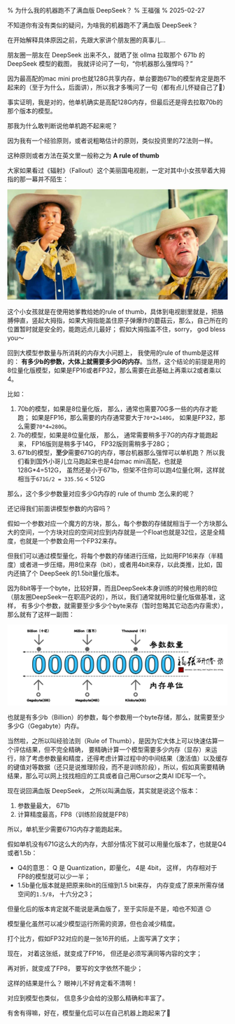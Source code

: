 % 为什么我的机器跑不了满血版 DeepSeek？
% 王福强
% 2025-02-27

不知道你有没有类似的疑问，为啥我的机器跑不了满血版 DeepSeek？

在开始解释具体原因之前，先跟大家讲个朋友圈的真事儿...

朋友圈一朋友在 DeepSeek 出来不久，就晒了张 ollma 拉取那个 671b 的 DeepSeek 模型的截图， 我就评论问了一句，“你机器那么强悍吗？”

因为最高配的mac mini pro也就128G共享内存，单台要跑671b的模型肯定是跑不起来的（至于为什么，后面讲），所以我才多嘴问了一句（都有点儿怀疑自己了🤣）

事实证明，我是对的，他单机确实是高配128G内存，但最后还是得去拉取70b的那个版本的模型。

那我为什么敢判断说他单机跑不起来呢？

因为我有一个经验原则，或者说粗略估计的原则，类似投资里的72法则一样。 

这种原则或者方法在英文里一般称之为 **A rule of thumb**

大家如果看过《辐射》（Fallout）这个美丽国电视剧，一定对其中小女孩举着大拇指的那一幕并不陌生：

![](./images/fallout-rule-of-thumb.jpg)

这个小女孩就是在使用她爹教给她的rule of thumb，具体到电视剧里就是，把胳膊伸直，竖起大拇指，如果大拇指能盖住原子弹爆炸的蘑菇云，那么，自己所在的位置暂时就是安全的，能跑远点儿最好； 假如大拇指盖不住，sorry， god bless you～

回到大模型参数量与所消耗的内存大小问题上， 我使用的rule of thumb是这样的： **有多少b的参数，大体上就需要多少G的内存**。当然，这个结论的前提是用的8位量化版模型，如果是FP16或者FP32，那么需要在此基础上再乘以2或者乘以4。

比如：

1. 70b的模型，如果是8位量化版， 那么，通常也需要70G多一些的内存才能跑； 如果是FP16，那么需要的内存通常要大于`70*2=140G`， 如果是FP32，那么需要`70*4=280G`。
2. 7b的模型，如果是8位量化版， 那么， 通常需要稍多于7G的内存才能跑起来， FP16版则是稍多于14G， FP32版则需稍多于28G；
3. 671b的模型，**至少**需要671G的内存，哪台机器那么强悍可以单机跑？ 所以我们看到国外小哥儿立马跑起来也是4台mac mini高配，也就是128G*4=512G， 虽然还是小于671b，但架不住你可以跑4位量化啊，这样就相当于`671G/2 = 335.5G` < 512G

那么，这个多少参数量对应多少G内存的 rule of thumb 怎么来的呢？

还记得我们前面讲模型参数的内容吗？

假如一个参数对应一个魔方的方块，那么，每个参数的存储就相当于一个方块那么大的空间，一个方块对应的空间对应到内存就是一个Float也就是32位，这是全精度，也就是一个参数会用一个FP32来存。

但我们可以通过模型量化，将每个参数的存储进行压缩，比如用FP16来存（半精度）或者进一步压缩，用8位来存（bit），或者用4bit来存，以此类推，比如，国内还搞了个 DeepSeek 的1.5bit量化版本。

因为8bit等于一个byte，比较好算，而且DeepSeek本身训练的时候也用的8位（朋友圈DeepSeek一在职高P说的），所以，我们通常就用8位量化版做基准，这样， 有多少个参数，就需要至少多少个byte来存（暂时忽略其它动态内存需求），那么就有了这样一副图：

![](./images/b_G.png)

也就是有多少b（Billion）的参数，每个参数用一个byte存储，那么，就需要至少多少G（Gegabyte）内存。

当然啦，之所以叫经验法则（Rule of Thumb），是因为它大体上可以快速估算一个评估结果，但不完全精确， 要精确计算一个模型需要多少内存（显存）来运行，除了考虑参数量和精度，还得考虑计算过程中的中间结果（激活值）以及缓存的键值对等数据（还只是说推理阶段，而不是训练阶段），所以，假如真需要精确结果，那么可以网上找找相应的工具或者自己用Cursor之类AI IDE写一个。

现在说回满血版 DeepSeek， 之所以叫满血版，其实就是说这个版本：

1. 参数量最大， 671b
2. 计算精度最高，FP8（训练阶段就是FP8）

所以，单机至少需要671G内存才能跑起来。

假如单机没有671G这么大的内存，大部分情况下就可以用量化版本了，也就是Q4或者1.5b：

- Q4的意思： Q 是 Quantization，即量化， 4是 4bit， 这样， 内存相对于FP8的模型就可以少一半；
- 1.5b量化版本就是把原来8bit的压缩到1.5 bit来存， 内存变成了原来所需存储空间的`1.5/8`， 十六分之3；

但量化后的版本肯定就不能说是满血版了，至于实际是不是，咱也不知道 😉

模型量化虽然可以减少模型运行所需的资源，但也会减少精度。

打个比方，假如FP32对应的是一张16开的纸，上面写满了文字；

现在， 对着这张纸，就变成了FP16， 但还是必须写满同等内容的文字；

再对折，就变成了FP8， 要写的文字依然不能少；

这样的结果是什么？ 眼神儿不好肯定看不清啊！

对应到模型也类似， 信息多少会给的没那么精确和丰富了。

有舍有得嘛，好在，模型量化后可以在自己机器上跑起来了🤣













